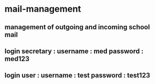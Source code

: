 # mail-management
management of outgoing and incoming school mail
-----------------------------------------------------
### 
login secretary : 
username : med
password : med123
-----------------------------------------------------
login user : 
username : test
password : test123
-----------------------------------------------------
